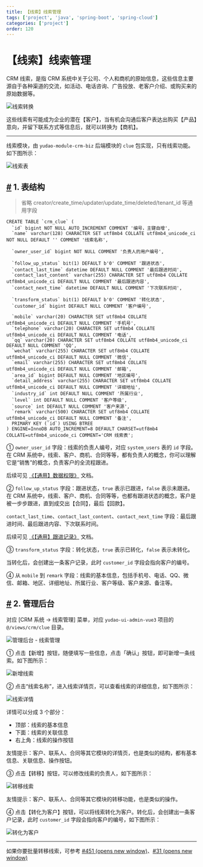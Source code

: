 ```yaml
---
title: 【线索】线索管理
tags: ['project', 'java', 'spring-boot', 'spring-cloud']
categories: ['project']
order: 120
---
```

# 【线索】线索管理

CRM 线索，是指 CRM 系统中关于公司、个人和商机的原始信息，这些信息主要源自于各种渠道的交流，如活动、电话咨询、广告投放、老客户介绍、或购买来的原始数据等。

 ![线索转换](https://cloud.iocoder.cn/img/CRM%E6%89%8B%E5%86%8C/%E7%BA%BF%E7%B4%A2/%E7%BA%BF%E7%B4%A2%E8%BD%AC%E6%8D%A2.png)

 这些线索有可能成为企业的潜在【客户】，当有机会沟通后客户表达出购买【产品】意向，并留下联系方式等信息后，就可以转换为【商机】。

 

---

 线索模块，由 `yudao-module-crm-biz` 后端模块的 `clue` 包实现，只有线索功能。如下图所示：

 ![线索表](https://cloud.iocoder.cn/img/CRM%E6%89%8B%E5%86%8C/%E5%8A%9F%E8%83%BD%E6%BC%94%E7%A4%BA/%E7%BA%BF%E7%B4%A2%E8%A1%A8.png)

 ## [#](#_1-表结构) 1. 表结构

 
> 省略 creator/create\_time/updater/update\_time/deleted/tenant\_id 等通用字段

 
```
CREATE TABLE `crm_clue` (
  `id` bigint NOT NULL AUTO_INCREMENT COMMENT '编号，主键自增',
  `name` varchar(128) CHARACTER SET utf8mb4 COLLATE utf8mb4_unicode_ci NOT NULL DEFAULT '' COMMENT '线索名称',
  
  `owner_user_id` bigint NOT NULL COMMENT '负责人的用户编号',

  `follow_up_status` bit(1) DEFAULT b'0' COMMENT '跟进状态',
  `contact_last_time` datetime DEFAULT NULL COMMENT '最后跟进时间',
  `contact_last_content` varchar(255) CHARACTER SET utf8mb4 COLLATE utf8mb4_unicode_ci DEFAULT NULL COMMENT '最后跟进内容',
  `contact_next_time` datetime DEFAULT NULL COMMENT '下次联系时间',
  
  `transform_status` bit(1) DEFAULT b'0' COMMENT '转化状态',
  `customer_id` bigint DEFAULT NULL COMMENT '客户编号',
  
  `mobile` varchar(20) CHARACTER SET utf8mb4 COLLATE utf8mb4_unicode_ci DEFAULT NULL COMMENT '手机号',
  `telephone` varchar(20) CHARACTER SET utf8mb4 COLLATE utf8mb4_unicode_ci DEFAULT NULL COMMENT '电话',
  `qq` varchar(20) CHARACTER SET utf8mb4 COLLATE utf8mb4_unicode_ci DEFAULT NULL COMMENT 'QQ',
  `wechat` varchar(255) CHARACTER SET utf8mb4 COLLATE utf8mb4_unicode_ci DEFAULT NULL COMMENT '微信',
  `email` varchar(255) CHARACTER SET utf8mb4 COLLATE utf8mb4_unicode_ci DEFAULT NULL COMMENT '邮箱',
  `area_id` bigint DEFAULT NULL COMMENT '地区编号',
  `detail_address` varchar(255) CHARACTER SET utf8mb4 COLLATE utf8mb4_unicode_ci DEFAULT NULL COMMENT '详细地址',
  `industry_id` int DEFAULT NULL COMMENT '所属行业',
  `level` int DEFAULT NULL COMMENT '客户等级',
  `source` int DEFAULT NULL COMMENT '客户来源',
  `remark` varchar(500) CHARACTER SET utf8mb4 COLLATE utf8mb4_unicode_ci DEFAULT NULL COMMENT '备注',
  PRIMARY KEY (`id`) USING BTREE
) ENGINE=InnoDB AUTO_INCREMENT=8 DEFAULT CHARSET=utf8mb4 COLLATE=utf8mb4_unicode_ci COMMENT='CRM 线索表';

```
① `owner_user_id` 字段：线索的负责人编号，对应 `system_users` 表的 `id` 字段。在 CRM 系统中，线索、客户、商机、合同等等，都有负责人的概念，你可以理解它是“销售”的概念，负责客户的全流程跟进。

 后续可见 [《【通用】数据权限》](/crm/permission/) 文档。

 ② `follow_up_status` 字段：跟进状态，`true` 表示已跟进，`false` 表示未跟进。在 CRM 系统中，线索、客户、商机、合同等等，也都有跟进状态的概念，客户是被一步步跟进，直到成交出【合同】，最后【回款】。

 `contact_last_time`、`contact_last_content`、`contact_next_time` 字段：最后跟进时间、最后跟进内容、下次联系时间。

 后续可见 [《【通用】跟进记录》](/crm/follow-up/) 文档。

 ③ `transform_status` 字段：转化状态，`true` 表示已转化，`false` 表示未转化。

 当转化后，会创建出一条客户记录，此时 `customer_id` 字段会指向客户的编号。

 ④ 从 `mobile` 到 `remark` 字段：线索的基本信息，包括手机号、电话、QQ、微信、邮箱、地区、详细地址、所属行业、客户等级、客户来源、备注等。

 ## [#](#_2-管理后台) 2. 管理后台

 对应 [CRM 系统 -> 线索管理] 菜单，对应 `yudao-ui-admin-vue3` 项目的 `@/views/crm/clue` 目录。

 ![管理后台 - 线索管理](https://cloud.iocoder.cn/img/CRM%E6%89%8B%E5%86%8C/%E7%BA%BF%E7%B4%A2/%E7%BA%BF%E7%B4%A2%E7%AE%A1%E7%90%86.png)

 ① 点击【新增】按钮，随便填写一些信息，点击「确认」按钮，即可新增一条线索。如下图所示：

 ![新增线索](https://cloud.iocoder.cn/img/CRM%E6%89%8B%E5%86%8C/%E7%BA%BF%E7%B4%A2/%E7%BA%BF%E7%B4%A2%E6%96%B0%E5%A2%9E.png)

 ② 点击“线索名称”，进入线索详情页，可以查看线索的详细信息，如下图所示：

 ![线索详情](https://cloud.iocoder.cn/img/CRM%E6%89%8B%E5%86%8C/%E7%BA%BF%E7%B4%A2/%E7%BA%BF%E7%B4%A2%E8%AF%A6%E6%83%85.png)

 详情可以分成 3 个部分：

 * 顶部：线索的基本信息
* 下面：线索的关联信息
* 右上角：线索的操作按钮

 友情提示：客户、联系人、合同等其它模块的详情页，也是类似的结构，都有基本信息、关联信息、操作按钮。

 ③ 点击【转移】按钮，可以修改线索的负责人，如下图所示：

 ![转移线索](https://cloud.iocoder.cn/img/CRM%E6%89%8B%E5%86%8C/%E7%BA%BF%E7%B4%A2/%E7%BA%BF%E7%B4%A2%E8%BD%AC%E7%A7%BB.png)

 友情提示：客户、联系人、合同等其它模块的转移功能，也是类似的操作。

 ④ 点击【转化为客户】按钮，可以将线索转化为客户。转化后，会创建出一条客户记录，此时 `customer_id` 字段会指向客户的编号，如下图所示：

 ![转化为客户](https://cloud.iocoder.cn/img/CRM%E6%89%8B%E5%86%8C/%E7%BA%BF%E7%B4%A2/%E7%BA%BF%E7%B4%A2%E8%BD%AC%E5%8C%96.png)

 

---

 如果你要批量转移线索，可参考 [#451  (opens new window)](https://github.com/YunaiV/ruoyi-vue-pro/pull/451)、[#31  (opens new window)](https://github.com/yudaocode/yudao-ui-admin-vue3/pull/31)

